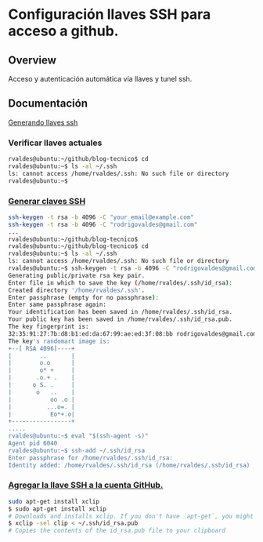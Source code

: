 # Configuración llaves SSH para acceso a github.

## Overview

Acceso y autenticación automática vía llaves y tunel ssh.

## Documentación

[Generando llaves ssh](https://help.github.com/articles/generating-an-ssh-key/)

### Verificar llaves actuales

```bash
rvaldes@ubuntu:~/github/blog-tecnico$ cd
rvaldes@ubuntu:~$ ls -al ~/.ssh
ls: cannot access /home/rvaldes/.ssh: No such file or directory
rvaldes@ubuntu:~$
```

### [Generar claves SSH](https://help.github.com/articles/generating-a-new-ssh-key-and-adding-it-to-the-ssh-agent/)

```bash
ssh-keygen -t rsa -b 4096 -C "your_email@example.com"
ssh-keygen -t rsa -b 4096 -C "rodrigovaldes@gmail.com"
...
rvaldes@ubuntu:~/github/blog-tecnico$ 
rvaldes@ubuntu:~/github/blog-tecnico$ cd
rvaldes@ubuntu:~$ ls -al ~/.ssh
ls: cannot access /home/rvaldes/.ssh: No such file or directory
rvaldes@ubuntu:~$ ssh-keygen -t rsa -b 4096 -C "rodrigovaldes@gmail.com"
Generating public/private rsa key pair.
Enter file in which to save the key (/home/rvaldes/.ssh/id_rsa): 
Created directory '/home/rvaldes/.ssh'.
Enter passphrase (empty for no passphrase): 
Enter same passphrase again: 
Your identification has been saved in /home/rvaldes/.ssh/id_rsa.
Your public key has been saved in /home/rvaldes/.ssh/id_rsa.pub.
The key fingerprint is:
32:35:91:27:7b:d8:b1:ed:da:67:99:ae:ed:3f:08:bb rodrigovaldes@gmail.com
The key's randomart image is:
+--[ RSA 4096]----+
|        ..       |
|        o.o      |
|        o* +     |
|       .o.+ .    |
|      o S. .     |
|       o   ..    |
|           oo .o |
|          ...o=. |
|           Eo*+.o|
+-----------------+
.....
rvaldes@ubuntu:~$ eval "$(ssh-agent -s)"
Agent pid 6040
rvaldes@ubuntu:~$ ssh-add ~/.ssh/id_rsa
Enter passphrase for /home/rvaldes/.ssh/id_rsa: 
Identity added: /home/rvaldes/.ssh/id_rsa (/home/rvaldes/.ssh/id_rsa)
```

### [Agregar la llave SSH a la cuenta GitHub.](https://help.github.com/articles/adding-a-new-ssh-key-to-your-github-account/#platform-linux)

```bash
sudo apt-get install xclip
$ sudo apt-get install xclip
# Downloads and installs xclip. If you don't have `apt-get`, you might need to use another installer (like `yum`)
$ xclip -sel clip < ~/.ssh/id_rsa.pub
# Copies the contents of the id_rsa.pub file to your clipboard

```




